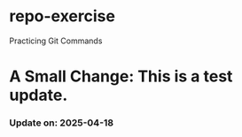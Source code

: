 # repo-exercise
Practicing Git Commands

# A Small Change: This is a test update.
### Update on: 2025-04-18